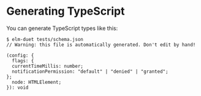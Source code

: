 # Generating TypeScript

You can generate TypeScript types like this:

```console
$ elm-duet tests/schema.json
// Warning: this file is automatically generated. Don't edit by hand!

(config: {
  flags: {
  currentTimeMillis: number;
  notificationPermission: "default" | "denied" | "granted";
};
  node: HTMLElement;
}): void

```
